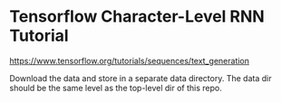 # Tensorflow Character-Level RNN Tutorial

https://www.tensorflow.org/tutorials/sequences/text_generation

Download the data and store in a separate data directory. The data dir should be the same level as the top-level dir of this repo. 
